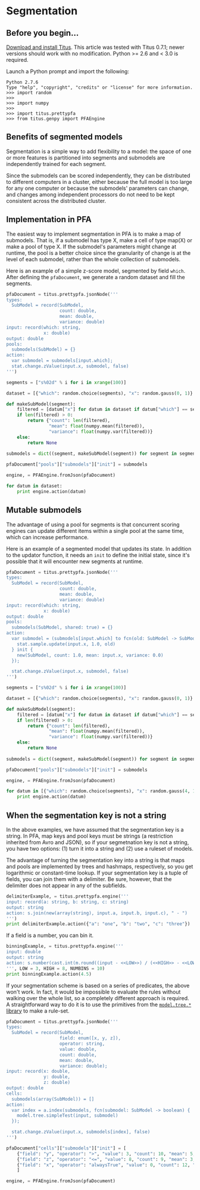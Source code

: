 # Segmentation

## Before you begin...

[Download and install Titus](Installation#case-4-you-want-to-install-titus-in-python).  This article was tested with Titus 0.7.1; newer versions should work with no modification.  Python >= 2.6 and < 3.0 is required.

Launch a Python prompt and import the following:

    Python 2.7.6
    Type "help", "copyright", "credits" or "license" for more information.
    >>> import random
    >>> 
    >>> import numpy
    >>> 
    >>> import titus.prettypfa
    >>> from titus.genpy import PFAEngine

## Benefits of segmented models

Segmentation is a simple way to add flexibility to a model: the space of one or more features is partitioned into segments and submodels are independently trained for each segment.

Since the submodels can be scored independently, they can be distributed to different computers in a cluster, either because the full model is too large for any one computer or because the submodels' parameters can change, and changes among independent processors do not need to be kept consistent across the distributed cluster.

## Implementation in PFA

The easiest way to implement segmentation in PFA is to make a map of submodels. That is, if a submodel has type X, make a cell of type map(X) or make a pool of type X. If the submodel's parameters might change at runtime, the pool is a better choice since the granularity of change is at the level of each submodel, rather than the whole collection of submodels.

Here is an example of a simple z-score model, segmented by field `which`. After defining the `pfaDocument`, we generate a random dataset and fill the segments.

```python
pfaDocument = titus.prettypfa.jsonNode('''
types:
  SubModel = record(SubModel,
                    count: double,
                    mean: double,
                    variance: double)
input: record(which: string,
              x: double)
output: double
pools:
  submodels(SubModel) = {}
action:
  var submodel = submodels[input.which];
  stat.change.zValue(input.x, submodel, false)
''')

segments = ["s%02d" % i for i in xrange(100)]

dataset = [{"which": random.choice(segments), "x": random.gauss(0, 1)} for i in xrange(10000)]

def makeSubModel(segment):
    filtered = [datum["x"] for datum in dataset if datum["which"] == segment]
    if len(filtered) > 0:
        return {"count": len(filtered),
                "mean": float(numpy.mean(filtered)),
                "variance": float(numpy.var(filtered))}
    else:
        return None
                
submodels = dict((segment, makeSubModel(segment)) for segment in segments if makeSubModel(segment) is not None)

pfaDocument["pools"]["submodels"]["init"] = submodels

engine, = PFAEngine.fromJson(pfaDocument)

for datum in dataset:
    print engine.action(datum)
```

## Mutable submodels

The advantage of using a pool for segments is that concurrent scoring engines can update different items within a single pool at the same time, which can increase performance.

Here is an example of a segmented model that updates its state. In addition to the updator function, it needs an `init` to define the initial state, since it's possible that it will encounter new segments at runtime.

```python
pfaDocument = titus.prettypfa.jsonNode('''
types:
  SubModel = record(SubModel,
                    count: double,
                    mean: double,
                    variance: double)
input: record(which: string,
              x: double)
output: double
pools:
  submodels(SubModel, shared: true) = {}
action:
  var submodel = (submodels[input.which] to fcn(old: SubModel -> SubModel) {
    stat.sample.update(input.x, 1.0, old)
  } init {
    new(SubModel, count: 1.0, mean: input.x, variance: 0.0)
  });

  stat.change.zValue(input.x, submodel, false)
''')

segments = ["s%02d" % i for i in xrange(100)]

dataset = [{"which": random.choice(segments), "x": random.gauss(0, 1)} for i in xrange(100)]

def makeSubModel(segment):
    filtered = [datum["x"] for datum in dataset if datum["which"] == segment]
    if len(filtered) > 0:
        return {"count": len(filtered),
                "mean": float(numpy.mean(filtered)),
                "variance": float(numpy.var(filtered))}
    else:
        return None
                
submodels = dict((segment, makeSubModel(segment)) for segment in segments if makeSubModel(segment) is not None)

pfaDocument["pools"]["submodels"]["init"] = submodels

engine, = PFAEngine.fromJson(pfaDocument)

for datum in [{"which": random.choice(segments), "x": random.gauss(4, 1)} for i in xrange(1000)]:
    print engine.action(datum)
```

## When the segmentation key is not a string

In the above examples, we have assumed that the segmentation key is a string. In PFA, map keys and pool keys must be strings (a restriction inherited from Avro and JSON), so if your segmetnation key is not a string, you have two options: (1) turn it into a string and (2) use a ruleset of models.

The advantage of turning the segmentation key into a string is that maps and pools are implemented by trees and hashmaps, respectively, so you get logarithmic or constant-time lookup. If your segmentation key is a tuple of fields, you can join them with a delimiter. Be sure, however, that the delimiter does not appear in any of the subfields.

```python
delimiterExample, = titus.prettypfa.engine('''
input: record(a: string, b: string, c: string)
output: string
action: s.join(new(array(string), input.a, input.b, input.c), " - ")
''')
print delimiterExample.action({"a": "one", "b": "two", "c": "three"})
```

If a field is a number, you can bin it.

```python
binningExample, = titus.prettypfa.engine('''
input: double
output: string
action: s.number(cast.int(m.round((input - <<LOW>>) / (<<HIGH>> - <<LOW>>) * <<NUMBINS>>)))
''', LOW = 3, HIGH = 8, NUMBINS = 10)
print binningExample.action(4.5)
```

If your segmentation scheme is based on a series of predicates, the above won't work. In fact, it would be impossible to evaluate the rules without walking over the whole list, so a completely different approach is required. A straightforward way to do it is to use the primitives from the [`model.tree.*` library](http://scoringengine.org/docs/library/#lib:model.tree) to make a rule-set.

```python
pfaDocument = titus.prettypfa.jsonNode('''
types:
  SubModel = record(SubModel,
                    field: enum([x, y, z]),
                    operator: string,
                    value: double,
                    count: double,
                    mean: double,
                    variance: double);
input: record(x: double,
              y: double,
              z: double)
output: double
cells:
  submodels(array(SubModel)) = []
action:
  var index = a.index(submodels, fcn(submodel: SubModel -> boolean) {
    model.tree.simpleTest(input, submodel)
  });

  stat.change.zValue(input.x, submodels[index], false)
''')

pfaDocument["cells"]["submodels"]["init"] = [
    {"field": "y", "operator": ">", "value": 3, "count": 10, "mean": 5, "variance": 6.25},
    {"field": "z", "operator": "<=", "value": 8, "count": 9, "mean": 3, "variance": 4},
    {"field": "x", "operator": "alwaysTrue", "value": 0, "count": 12, "mean": 5, "variance": 9}
    ]

engine, = PFAEngine.fromJson(pfaDocument)
```

